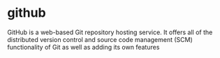 # github
GitHub is a web-based Git repository hosting service. It offers all of the distributed version control and source code management (SCM) functionality of Git as well as adding its own features
